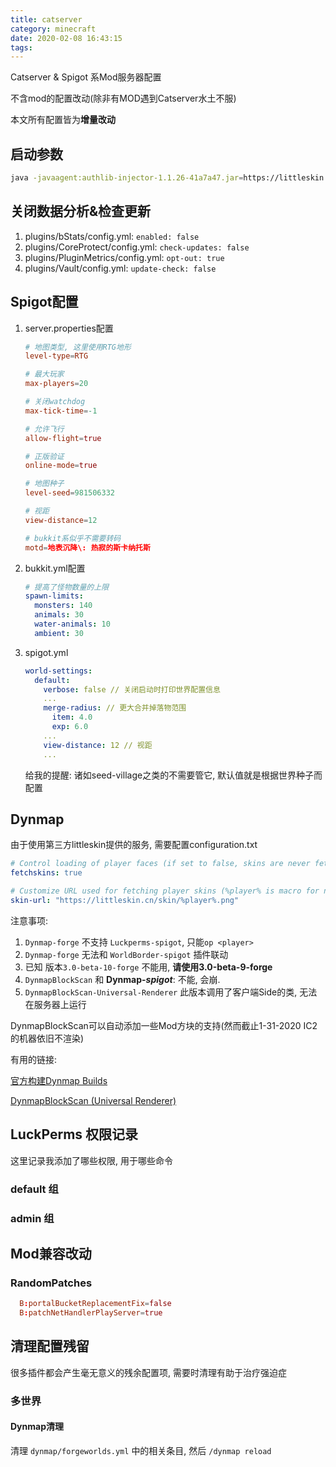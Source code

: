 ```yaml
---
title: catserver
category: minecraft
date: 2020-02-08 16:43:15
tags:
---
```


Catserver & Spigot 系Mod服务器配置

不含mod的配置改动(除非有MOD遇到Catserver水土不服)

本文所有配置皆为**增量改动**

<!-- more -->

## 启动参数

```bash catserver/start.sh
java -javaagent:authlib-injector-1.1.26-41a7a47.jar=https://littleskin.cn/api/yggdrasil -XX:+UnlockExperimentalVMOptions -XX:+UseG1GC -XX:G1NewSizePercent=20 -XX:G1ReservePercent=20 -XX:MaxGCPauseMillis=50 -XX:G1HeapRegionSize=16M -XX:-UseAdaptiveSizePolicy -XX:-OmitStackTraceInFastThrow -Xmn128m -Xmx2048m -jar CatServer-a9501ab-async.jar nogui --tweakClass net.minecraftforge.fml.common.launcher.FMLServerTweaker
```

## 关闭数据分析&检查更新

1. plugins/bStats/config.yml: `enabled: false`
2. plugins/CoreProtect/config.yml: `check-updates: false`
3. plugins/PluginMetrics/config.yml: `opt-out: true`
4. plugins/Vault/config.yml: `update-check: false`

## Spigot配置

1. server.properties配置

   ```conf catserver/server.properties
   # 地图类型, 这里使用RTG地形
   level-type=RTG
   
   # 最大玩家
   max-players=20
   
   # 关闭watchdog
   max-tick-time=-1
   
   # 允许飞行
   allow-flight=true
   
   # 正版验证
   online-mode=true
   
   # 地图种子
   level-seed=981506332
   
   # 视距
   view-distance=12
   
   # bukkit系似乎不需要转码
   motd=地表沉降\: 热寂的斯卡纳托斯
   ```

2. bukkit.yml配置

   ```yml catserver/bukkit.yml
   # 提高了怪物数量的上限
   spawn-limits:
     monsters: 140
     animals: 30
     water-animals: 10
     ambient: 30
   ```

3. spigot.yml

   ```yml catserver/spigot.yml
   world-settings:
     default:
       verbose: false // 关闭启动时打印世界配置信息
       ...
       merge-radius: // 更大合并掉落物范围
         item: 4.0
         exp: 6.0
       ...
       view-distance: 12 // 视距
       ...
   ```

   给我的提醒: 诸如seed-village之类的不需要管它, 默认值就是根据世界种子而配置

## Dynmap

由于使用第三方littleskin提供的服务, 需要配置configuration.txt

```yml catserver/dynmap/configuration.txt
# Control loading of player faces (if set to false, skins are never fetched)
fetchskins: true

# Customize URL used for fetching player skins (%player% is macro for name)
skin-url: "https://littleskin.cn/skin/%player%.png"
```

注意事项:

1. `Dynmap-forge` 不支持 `Luckperms-spigot`, 只能`op <player>`
2. `Dynmap-forge` 无法和 `WorldBorder-spigot` 插件联动
3. 已知 版本`3.0-beta-10-forge` 不能用, **请使用3.0-beta-9-forge**
4. `DynmapBlockScan` 和 **Dynmap-_spigot_**: 不能, 会崩.
5. `DynmapBlockScan-Universal-Renderer` 此版本调用了客户端Side的类, 无法在服务器上运行

DynmapBlockScan可以自动添加一些Mod方块的支持(然而截止1-31-2020 IC2的机器依旧不渲染)

有用的链接:

[官方构建Dynmap Builds](http://mikeprimm.com/dynmap/builds/dynmap/)

[DynmapBlockScan (Universal Renderer)](https://github.com/LolHens/DynmapBlockScan/tree/universal-renderer)

## LuckPerms 权限记录

这里记录我添加了哪些权限, 用于哪些命令

### default 组

### admin 组

## Mod兼容改动

### RandomPatches

```conf catserver/config/randompatches.cfg
  B:portalBucketReplacementFix=false
  B:patchNetHandlerPlayServer=true
```

## 清理配置残留

很多插件都会产生毫无意义的残余配置项, 需要时清理有助于治疗强迫症

### 多世界

#### Dynmap清理

清理 `dynmap/forgeworlds.yml` 中的相关条目, 然后 `/dynmap reload`